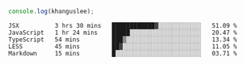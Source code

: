 ```js
console.log(khanguslee);
```

<!--START_SECTION:waka-->
```text
JSX          3 hrs 30 mins   ████████████▓░░░░░░░░░░░░   51.09 % 
JavaScript   1 hr 24 mins    █████░░░░░░░░░░░░░░░░░░░░   20.47 % 
TypeScript   54 mins         ███▒░░░░░░░░░░░░░░░░░░░░░   13.34 % 
LESS         45 mins         ██▓░░░░░░░░░░░░░░░░░░░░░░   11.05 % 
Markdown     15 mins         █░░░░░░░░░░░░░░░░░░░░░░░░   03.71 % 
```
<!--END_SECTION:waka-->

<!--
**khanguslee/khanguslee** is a ✨ _special_ ✨ repository because its `README.md` (this file) appears on your GitHub profile.

Here are some ideas to get you started:

- 🔭 I’m currently working on ...
- 🌱 I’m currently learning ...
- 👯 I’m looking to collaborate on ...
- 🤔 I’m looking for help with ...
- 💬 Ask me about ...
- 📫 How to reach me: ...
- 😄 Pronouns: ...
- ⚡ Fun fact: ...
-->
